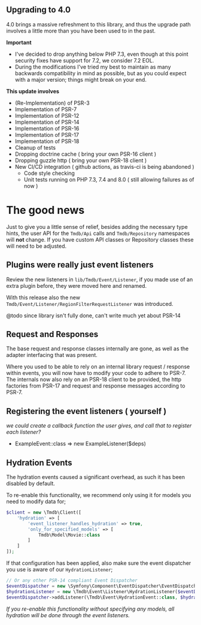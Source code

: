 Upgrading to 4.0
----------------

4.0 brings a massive refreshment to this library, and thus the upgrade path involves a little more than you have
been used to in the past.

**Important**

- I've decided to drop anything below PHP 7.3, even though at this point security fixes have support for 7.2, we consider 7.2 EOL.
- During the modifications I've tried my best to maintain as many backwards compatibility in mind as possible, but as you 
could expect with a major version; things might break on your end.

**This update involves**

- (Re-Implementation) of PSR-3
- Implementation of PSR-7
- Implementation of PSR-12
- Implementation of PSR-14
- Implementation of PSR-16
- Implementation of PSR-17
- Implementation of PSR-18
- Cleanup of tests
- Dropping doctrine cache ( bring your own PSR-16 client )
- Dropping guzzle http ( bring your own PSR-18 client )
- New CI/CD integration ( github actions, as travis-ci is being abandoned )
    - Code style checking
    - Unit tests running on PHP 7.3, 7.4 and 8.0 ( still allowing failures as of now )

The good news
=============

Just to give you a little sense of relief, besides adding the necessary type hints, the user API for the `Tmdb/Api` calls and `Tmdb/Repository` namespaces will **not** change.
If you have custom API classes or Repository classes these will need to be adjusted.

Plugins were really just event listeners
----------------------------------------

Review the new listeners in `lib/Tmdb/Event/Listener`, if you made use of an extra plugin before, 
they were moved here and renamed.

With this release also the new `Tmdb/Event/Listener/RegionFilterRequestListener` was introduced.

@todo since library isn't fully done, can't write much yet about PSR-14

Request and Responses
---------------------

The base request and response classes internally are gone, as well as the adapter interfacing that was present.

Where you used to be able to rely on an internal library request / response within events, you will now have to 
modify your code to adhere to PSR-7. The internals now also rely on an PSR-18 client to be provided,
 the http factories from PSR-17 and request and response messages according to PSR-7.
 
Registering the event listeners ( yourself )
--------------------------------------------

_we could create a callback function the user gives, and call that to register each listener?_

- ExampleEvent::class => new ExampleListener($deps)
 
Hydration Events
----------------

The hydration events caused a significant overhead, as such it has been disabled by default.

To re-enable this functionality, we recommend only using it for models you need to modify data for;

```php
$client = new \Tmdb\Client([
    'hydration' => [
        'event_listener_handles_hydration' => true,
        'only_for_specified_models' => [
            Tmdb\Model\Movie::class
        ]
    ]
]);
```

If that configuration has been applied, also make sure the event dispatcher you use is aware of our `HydrationListener`;

```php
// Or any other PSR-14 compliant Event Dispatcher
$eventDispatcher = new \Symfony\Component\EventDispatcher\EventDispatcher();
$hydrationListener = new \Tmdb\Event\Listener\HydrationListener($eventDispatcher);
$eventDispatcher->addListener(\Tmdb\Event\HydrationEvent::class, $hydrationListener);
```

_If you re-enable this functionality without specifying any models, all hydration will be done through the event listeners._
